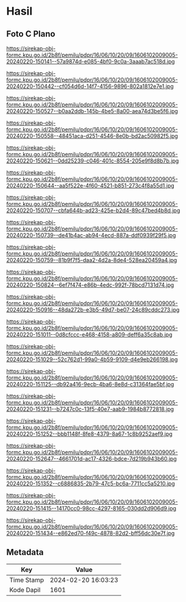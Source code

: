 # Hasil

## Foto C Plano

https://sirekap-obj-formc.kpu.go.id/2b8f/pemilu/pdpr/16/06/10/20/09/1606102009005-20240220-150141--57a9874d-e085-4bf0-9c0a-3aaab7ac518d.jpg

https://sirekap-obj-formc.kpu.go.id/2b8f/pemilu/pdpr/16/06/10/20/09/1606102009005-20240220-150442--cf054d6d-14f7-4156-9896-802a1812e7e1.jpg

https://sirekap-obj-formc.kpu.go.id/2b8f/pemilu/pdpr/16/06/10/20/09/1606102009005-20240220-150527--b0aa2ddb-145b-4be5-8a00-aea74d3be5f6.jpg

https://sirekap-obj-formc.kpu.go.id/2b8f/pemilu/pdpr/16/06/10/20/09/1606102009005-20240220-150558--48451aca-d251-4546-8e0b-bd2ac50982f5.jpg

https://sirekap-obj-formc.kpu.go.id/2b8f/pemilu/pdpr/16/06/10/20/09/1606102009005-20240220-150621--0dd25239-c046-401c-8554-205e9f8d8b7b.jpg

https://sirekap-obj-formc.kpu.go.id/2b8f/pemilu/pdpr/16/06/10/20/09/1606102009005-20240220-150644--aa5f522e-4f60-4521-b851-273c4f8a55d1.jpg

https://sirekap-obj-formc.kpu.go.id/2b8f/pemilu/pdpr/16/06/10/20/09/1606102009005-20240220-150707--cbfa644b-ad23-425e-b2d4-89c47bed4b8d.jpg

https://sirekap-obj-formc.kpu.go.id/2b8f/pemilu/pdpr/16/06/10/20/09/1606102009005-20240220-150739--de41b4ac-ab94-4ecd-887a-ddf0939f29f5.jpg

https://sirekap-obj-formc.kpu.go.id/2b8f/pemilu/pdpr/16/06/10/20/09/1606102009005-20240220-150759--81b9f7f5-daa2-4d2a-8de4-528ea20459a4.jpg

https://sirekap-obj-formc.kpu.go.id/2b8f/pemilu/pdpr/16/06/10/20/09/1606102009005-20240220-150824--6ef7f474-e86b-4edc-992f-78bcd7131d74.jpg

https://sirekap-obj-formc.kpu.go.id/2b8f/pemilu/pdpr/16/06/10/20/09/1606102009005-20240220-150916--48da272b-e3b5-49d7-be07-24c89cddc273.jpg

https://sirekap-obj-formc.kpu.go.id/2b8f/pemilu/pdpr/16/06/10/20/09/1606102009005-20240220-151011--0d8cfccc-e468-4158-a809-deff6a35c8ab.jpg

https://sirekap-obj-formc.kpu.go.id/2b8f/pemilu/pdpr/16/06/10/20/09/1606102009005-20240220-151029--52c762d1-99a0-4b59-9109-d4e9eb266198.jpg

https://sirekap-obj-formc.kpu.go.id/2b8f/pemilu/pdpr/16/06/10/20/09/1606102009005-20240220-151125--db92a416-9ecb-4ba6-8e8d-c31364fae5bf.jpg

https://sirekap-obj-formc.kpu.go.id/2b8f/pemilu/pdpr/16/06/10/20/09/1606102009005-20240220-151231--b7247c0c-13f5-40e7-aab9-1984b8772818.jpg

https://sirekap-obj-formc.kpu.go.id/2b8f/pemilu/pdpr/16/06/10/20/09/1606102009005-20240220-151252--bbb1148f-8fe8-4379-8a67-1c8b9252aef9.jpg

https://sirekap-obj-formc.kpu.go.id/2b8f/pemilu/pdpr/16/06/10/20/09/1606102009005-20240220-152647--4661701d-ac17-4326-bdce-7d219b943b60.jpg

https://sirekap-obj-formc.kpu.go.id/2b8f/pemilu/pdpr/16/06/10/20/09/1606102009005-20240220-151352--c6886835-2b79-47c5-bc6a-7711cc5a5210.jpg

https://sirekap-obj-formc.kpu.go.id/2b8f/pemilu/pdpr/16/06/10/20/09/1606102009005-20240220-151415--14170cc0-98cc-4297-8165-030dd2d906d9.jpg

https://sirekap-obj-formc.kpu.go.id/2b8f/pemilu/pdpr/16/06/10/20/09/1606102009005-20240220-151434--e862ed70-f49c-4878-82d2-bff56dc30e7f.jpg


## Metadata

| Key        | Value               |
| ---------- | ------------------- |
| Time Stamp | 2024-02-20 16:03:23 |
| Kode Dapil | 1601                |



